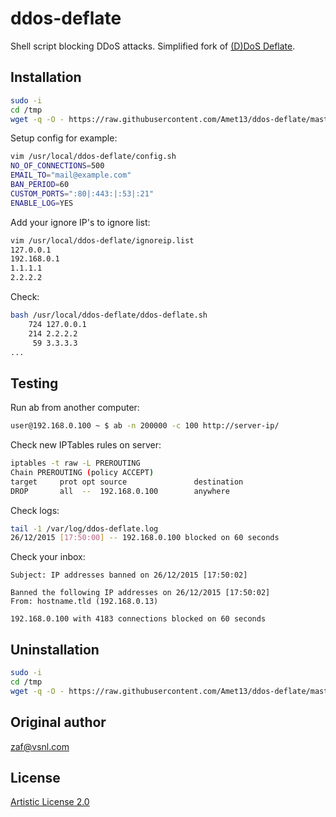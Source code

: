 ddos-deflate
============
Shell script blocking DDoS attacks. Simplified fork of [(D)DoS Deflate](http://deflate.medialayer.com/).

Installation
------------
```bash
sudo -i
cd /tmp
wget -q -O - https://raw.githubusercontent.com/Amet13/ddos-deflate/master/install.sh | bash
```
Setup config for example:
```bash
vim /usr/local/ddos-deflate/config.sh
NO_OF_CONNECTIONS=500
EMAIL_TO="mail@example.com"
BAN_PERIOD=60
CUSTOM_PORTS=":80|:443:|:53|:21"
ENABLE_LOG=YES
```

Add your ignore IP's to ignore list:
```bash
vim /usr/local/ddos-deflate/ignoreip.list
127.0.0.1
192.168.0.1
1.1.1.1
2.2.2.2
```

Check:
```bash
bash /usr/local/ddos-deflate/ddos-deflate.sh
    724 127.0.0.1
    214 2.2.2.2
     59 3.3.3.3
...
```

Testing
-------
Run ab from another computer:
```bash
user@192.168.0.100 ~ $ ab -n 200000 -c 100 http://server-ip/
```
Check new IPTables rules on server:
```bash
iptables -t raw -L PREROUTING
Chain PREROUTING (policy ACCEPT)
target     prot opt source               destination         
DROP       all  --  192.168.0.100        anywhere
```

Check logs:
```bash
tail -1 /var/log/ddos-deflate.log
26/12/2015 [17:50:00] -- 192.168.0.100 blocked on 60 seconds
```

Check your inbox:
```
Subject: IP addresses banned on 26/12/2015 [17:50:02]

Banned the following IP addresses on 26/12/2015 [17:50:02]
From: hostname.tld (192.168.0.13)

192.168.0.100 with 4183 connections blocked on 60 seconds
```

Uninstallation
--------------
```bash
sudo -i
cd /tmp
wget -q -O - https://raw.githubusercontent.com/Amet13/ddos-deflate/master/uninstall.sh | bash
```

Original author
---------------
[zaf@vsnl.com](mailto:zaf@vsnl.com)

License
-------
[Artistic License 2.0](http://directory.fsf.org/wiki/License:ArtisticLicense2.0)
